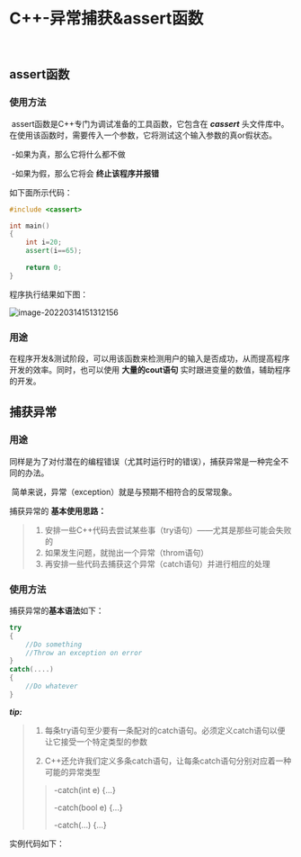 # C++-异常捕获&assert函数

​	

## assert函数



### 使用方法

​	assert函数是C++专门为调试准备的工具函数，它包含在 ***cassert*** 头文件库中。在使用该函数时，需要传入一个参数，它将测试这个输入参数的真or假状态。

​	-如果为真，那么它将什么都不做

​	-如果为假，那么它将会 **终止该程序并报错**

如下面所示代码：

~~~c++
#include <cassert>

int main()
{
    int i=20;
    assert(i==65);
    
    return 0;
}
~~~



程序执行结果如下图：

![image-20220314151312156](C:\Users\liaoz\AppData\Roaming\Typora\typora-user-images\image-20220314151312156.png)



### 用途

​	在程序开发&测试阶段，可以用该函数来检测用户的输入是否成功，从而提高程序开发的效率。同时，也可以使用 **大量的cout语句** 实时跟进变量的数值，辅助程序的开发。



## 捕获异常



### 用途

​	同样是为了对付潜在的编程错误（尤其时运行时的错误），捕获异常是一种完全不同的办法。

​	简单来说，异常（exception）就是与预期不相符合的反常现象。



捕获异常的 **基本使用思路：**

>1. 安排一些C++代码去尝试某些事（try语句）——尤其是那些可能会失败的
>2. 如果发生问题，就抛出一个异常（throm语句）
>3. 再安排一些代码去捕获这个异常（catch语句）并进行相应的处理



### 使用方法

捕获异常的**基本语法**如下：

~~~c++
try
{
    //Do something
    //Throw an exception on error
}
catch(....)
{
    //Do whatever
}
~~~

***tip:***

>1. 每条try语句至少要有一条配对的catch语句。必须定义catch语句以便让它接受一个特定类型的参数
>
>2. C++还允许我们定义多条catch语句，让每条catch语句分别对应着一种可能的异常类型
>
>   >-catch(int e) {...}
>   >
>   >-catch(bool e) {...}
>   >
>   >-catch(...) {...}



实例代码如下：

~~~

~~~



